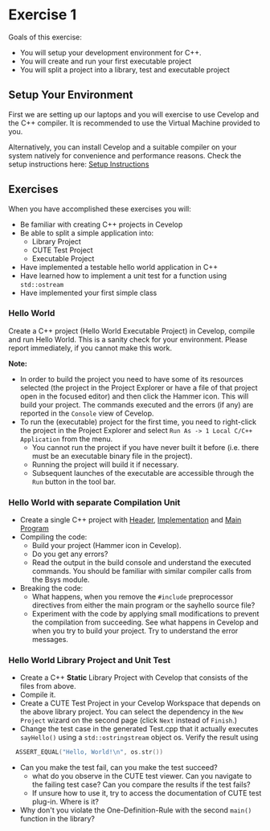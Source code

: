 # Exercise 1

Goals of this exercise:

* You will setup your development environment for C++.
* You will create and run your first executable project
* You will split a project into a library, test and executable project


## Setup Your Environment

First we are setting up our laptops and you will exercise to use Cevelop and the C++ compiler. 
It is recommended to use the Virtual Machine provided to you.

Alternatively, you can install Cevelop and a suitable compiler on your system natively for convenience and performance reasons. Check the setup instructions here: [Setup Instructions](./manualsetupenvironment.md)


## Exercises

When you have accomplished these exercises you will:

 - Be familiar with creating C++ projects in Cevelop
 - Be able to split a simple application into:
   - Library Project
   - CUTE Test Project
   - Executable Project
 - Have implemented a testable hello world application in C++
 - Have learned how to implement a unit test for a function using `std::ostream`
 - Have implemented your first simple class


### Hello World

Create a C++ project (Hello World Executable Project) in Cevelop, compile and run Hello World. This is a sanity check for your environment. Please report immediately, if you cannot make this work.

**Note:**

  - In order to build the project you need to have some of its resources selected (the project in the Project Explorer or have a file of that project open in the focused editor) and then click the Hammer icon. This will build your project. The commands executed and the errors (if any) are reported in the `Console` view of Cevelop.
  - To run the (executable) project for the first time, you need to right-click the project in the Project Explorer and select `Run As -> 1 Local C/C++ Application` from the menu.
    - You cannot run the project if you have never built it before (i.e. there must be an executable binary file in the project).
    - Running the project will build it if necessary.
    - Subsequent launches of the executable are accessible through the `Run` button in the tool bar.


### Hello World with separate Compilation Unit

  - Create a single C++ project with [Header](../src/hellolib/sayhello.h), [Implementation](../src/hellolib/sayhello.cpp) and [Main Program](../src/hellomain/hellomain.cpp)
  - Compiling the code:
    - Build your project (Hammer icon in Cevelop).
    - Do you get any errors?
    - Read the output in the build console and understand the executed commands. You should be familiar with similar compiler calls from the Bsys module.
  - Breaking the code:
    - What happens, when you remove the `#include` preprocessor directives from either the main program or the sayhello source file?
    - Experiment with the code by applying small modifications to prevent the compilation from succeeding. See what happens in Cevelop and when you try to build your project. Try to understand the error messages.


### Hello World Library Project and Unit Test

  - Create a C++ **Static** Library Project with Cevelop that consists of the files from above.
  - Compile it.
  - Create a CUTE Test Project in your Cevelop Workspace that depends on the above library project. You can select the dependency in the `New Project` wizard on the second page (click `Next` instead of `Finish`.)
  - Change the test case in the generated Test.cpp that it actually executes `sayHello()` using a `std::ostringstream` object os. Verify the result using 

```cpp
  ASSERT_EQUAL("Hello, World!\n", os.str())
```

  - Can you make the test fail, can you make the test succeed?
    - what do you observe in the CUTE test viewer. Can you navigate to the failing test case? Can you compare the results if the test fails?
    - If unsure how to use it, try to access the documentation of CUTE test plug-in. Where is it?
  - Why don't you violate the One-Definition-Rule with the second `main()` function in the library?

